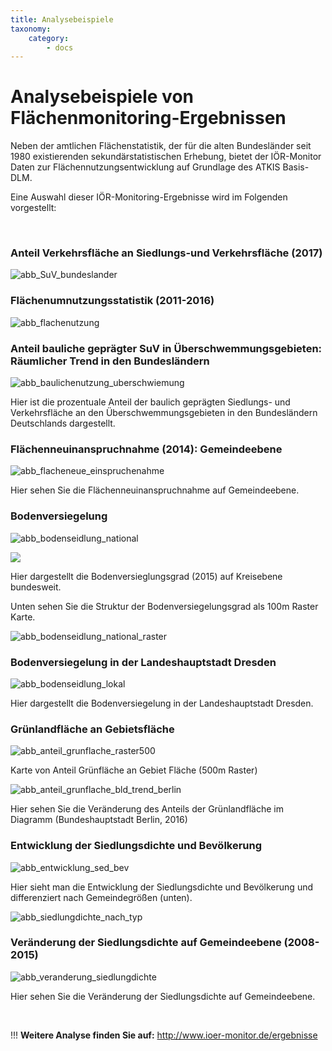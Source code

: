 ```yaml
---
title: Analysebeispiele
taxonomy:
    category:
        - docs
---
```


# Analysebeispiele von Flächenmonitoring-Ergebnissen

Neben der amtlichen Flächenstatistik, der für die alten Bundesländer seit 1980 existierenden sekundärstatistischen Erhebung, bietet der IÖR-Monitor Daten zur Flächennutzungsentwicklung auf Grundlage des ATKIS Basis-DLM.

Eine Auswahl dieser IÖR-Monitoring-Ergebnisse wird im Folgenden vorgestellt:

<br/>

### Anteil Verkehrsfläche an Siedlungs-und Verkehrsfläche (2017)

![abb_SuV_bundeslander](abb_SuV_bundeslander.png)


### Flächenumnutzungsstatistik (2011-2016)


![abb_flachenutzung](abb_flachenutzung.png)

### Anteil bauliche geprägter SuV  in Überschwemmungsgebieten: Räumlicher Trend in den Bundesländern

![abb_baulichenutzung_uberschwiemung](abb_baulichenutzung_uberschwiemung.png)

Hier ist die prozentuale Anteil der baulich geprägten Siedlungs- und Verkehrsfläche an den Überschwemmungsgebieten in den Bundesländern Deutschlands dargestellt.


### Flächenneuinanspruchnahme (2014): Gemeindeebene
![abb_flacheneue_einspruchenahme](abb_flacheneue_einspruchenahme.png)

Hier sehen Sie die Flächenneuinanspruchnahme auf Gemeindeebene.


### Bodenversiegelung
![abb_bodenseidlung_national](abb_bodenseidlung_national.png)

![](abb_bodenseidlung_national.png)

Hier dargestellt die Bodenversieglungsgrad (2015) auf Kreisebene bundesweit.

Unten sehen Sie die Struktur der Bodenversiegelungsgrad als 100m Raster Karte.

![abb_bodenseidlung_national_raster](abb_bodenseidlung_national_raster.png)



### Bodenversiegelung in der Landeshauptstadt Dresden
![abb_bodenseidlung_lokal](abb_bodenseidlung_lokal.png)



Hier dargestellt die Bodenversiegelung in der Landeshauptstadt Dresden.


### Grünlandfläche an Gebietsfläche
![abb_anteil_grunflache_raster500](abb_anteil_grunflache_raster500.png)

Karte von Anteil Grünfläche an Gebiet Fläche (500m Raster)

![abb_anteil_grunflache_bld_trend_berlin](abb_anteil_grunflache_bld_trend_berlin.png)


Hier sehen Sie die Veränderung des Anteils der Grünlandfläche im Diagramm (Bundeshauptstadt Berlin, 2016)


### Entwicklung der Siedlungsdichte und Bevölkerung
![abb_entwicklung_sed_bev](abb_entwicklung_sed_bev.png)

Hier sieht man die Entwicklung der Siedlungsdichte und Bevölkerung und differenziert nach Gemeindegrößen (unten).


![abb_siedlungdichte_nach_typ](abb_siedlungdichte_nach_typ.png)


### Veränderung der Siedlungsdichte auf Gemeindeebene (2008-2015)
![abb_veranderung_siedlungdichte](abb_veranderung_siedlungdichte.png)

Hier sehen Sie die Veränderung der Siedlungsdichte auf Gemeindeebene.

<br/>

!!! **Weitere Analyse finden Sie auf:**  http://www.ioer-monitor.de/ergebnisse
